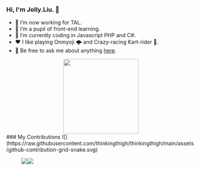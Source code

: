 ### Hi, I'm Jolly.Liu. 👋

- 🔭 I’m now working for TAL.
- 🌱 I’m a pupil of front-end learning. 
- 🤔 I’m currently coding in Javascript PHP and C#.
- ❤️ I like playing Onmyoji 🌩 and Crazy-racing Kart-rider 🚗.
- 💬 Be free to ask me about anything [here](https://github.com/ThinkingThigh/ThinkingThigh/issues).
<div align="center"><img height="200" src="https://pic2.zhimg.com/v2-28020003d4a493c78d8202ba6c35f179_b.webp"></div>
### My Contributions
![](https://raw.githubusercontent.com/thinkingthigh/thinkingthigh/main/assets/github-contribution-grid-snake.svg)
<figure><img src="https://github-readme-stats.vercel.app/api?username=ThinkingThigh&show_icons=true&hide_border=true"><img src="https://github-readme-stats.vercel.app/api/top-langs/?username=ThinkingThigh&hide_border=true"></figure>


